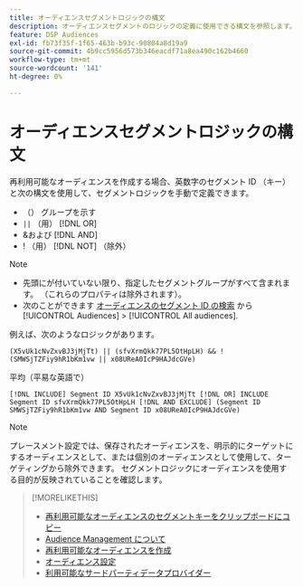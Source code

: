 ```yaml
---
title: オーディエンスセグメントロジックの構文
description: オーディエンスセグメントのロジックの定義に使用できる構文を参照します。
feature: DSP Audiences
exl-id: fb73f35f-1f65-463b-b93c-90804a8d19a9
source-git-commit: 4b9cc5956d573b346eacdf71a8ea490c162b4660
workflow-type: tm+mt
source-wordcount: '141'
ht-degree: 0%

---
```


# オーディエンスセグメントロジックの構文

再利用可能なオーディエンスを作成する場合、英数字のセグメント ID （キー）と次の構文を使用して、セグメントロジックを手動で定義できます。

* （） グループを示す
* `||` （用） [!DNL OR] <!-- || escaped with backticks so Jenkins doesn't think it's a Markdown table -->
* &amp;および [!DNL AND]
* ! （用） [!DNL NOT] （除外）

>[!NOTE]
>
>* 先頭にが付いていない限り、指定したセグメントグループがすべて含まれます。 （これらのプロパティは除外されます）。
>* 次のことができます [オーディエンスのセグメント ID の検索](reusable-audience-clipboard.md) から [!UICONTROL Audiences] > [!UICONTROL All audiences].

例えば、次のようなロジックがあります。

```
(X5vUk1cNvZxvBJ3jMjTt) || (sfvXrmQkk77PL5OtHpLH) && !(SMWSjTZFiy9hR1bKm1vw || x08UReA0IcP9HAJdcGVe)
```

平均（平易な英語で）

```
[!DNL INCLUDE] Segment ID X5vUk1cNvZxvBJ3jMjTt [!DNL OR] INCLUDE Segment ID sfvXrmQkk77PL5OtHpLH [!DNL AND EXCLUDE] (Segment ID SMWSjTZFiy9hR1bKm1vw AND Segment ID x08UReA0IcP9HAJdcGVe)
```

>[!NOTE]
>
>プレースメント設定では、保存されたオーディエンスを、明示的にターゲットにするオーディエンスとして、または個別のオーディエンスとして使用して、ターゲティングから除外できます。 セグメントロジックにオーディエンスを使用する目的が反映されていることを確認します。

>[!MORELIKETHIS]
>
>* [再利用可能なオーディエンスのセグメントキーをクリップボードにコピー](reusable-audience-clipboard.md)
>* [Audience Management について](audience-about.md)
>* [再利用可能なオーディエンスを作成](reusable-audience-create.md)
>* [オーディエンス設定](audience-settings.md)
>* [利用可能なサードパーティデータプロバイダー](third-party-data-providers.md)
